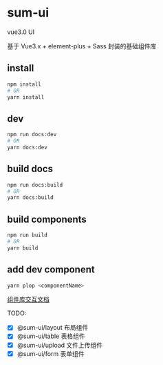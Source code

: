 # sum-ui

vue3.0 UI

基于 Vue3.x + element-plus + Sass 封装的基础组件库

## install

```bash
npm install
# OR
yarn install
```

## dev

```bash
npm run docs:dev
# OR
yarn docs:dev
```

## build docs

```bash
npm run docs:build
# OR
yarn docs:build
```

## build components

```bash
npm run build
# OR
yarn build
```

## add dev component

```bash
yarn plop <componentName>
```

[组件库交互文档](https://leitingting08.github.io/sum-ui/)

TODO:

-   [x] @sum-ui/layout 布局组件
-   [x] @sum-ui/table 表格组件
-   [x] @sum-ui/upload 文件上传组件
-   [x] @sum-ui/form 表单组件
